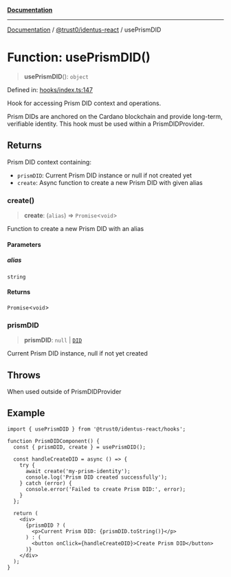 [**Documentation**](../../../README.md)

***

[Documentation](../../../README.md) / [@trust0/identus-react](../README.md) / usePrismDID

# Function: usePrismDID()

> **usePrismDID**(): `object`

Defined in: [hooks/index.ts:147](https://github.com/trust0-project/identus/blob/eac5149d36d22802f0b2a6b3f6d5847d1bc57b57/packages/identus-react/src/hooks/index.ts#L147)

Hook for accessing Prism DID context and operations.

Prism DIDs are anchored on the Cardano blockchain and provide long-term, 
verifiable identity. This hook must be used within a PrismDIDProvider.

## Returns

Prism DID context containing:
  - `prismDID`: Current Prism DID instance or null if not created yet
  - `create`: Async function to create a new Prism DID with given alias

### create()

> **create**: (`alias`) => `Promise`\<`void`\>

Function to create a new Prism DID with an alias

#### Parameters

##### alias

`string`

#### Returns

`Promise`\<`void`\>

### prismDID

> **prismDID**: `null` \| [`DID`](https://github.com/hyperledger-identus/sdk-ts/blob/main/docs/sdk/modules.md)

Current Prism DID instance, null if not yet created

## Throws

When used outside of PrismDIDProvider

## Example

```tsx
import { usePrismDID } from '@trust0/identus-react/hooks';

function PrismDIDComponent() {
  const { prismDID, create } = usePrismDID();
  
  const handleCreateDID = async () => {
    try {
      await create('my-prism-identity');
      console.log('Prism DID created successfully');
    } catch (error) {
      console.error('Failed to create Prism DID:', error);
    }
  };
  
  return (
    <div>
      {prismDID ? (
        <p>Current Prism DID: {prismDID.toString()}</p>
      ) : (
        <button onClick={handleCreateDID}>Create Prism DID</button>
      )}
    </div>
  );
}
```
